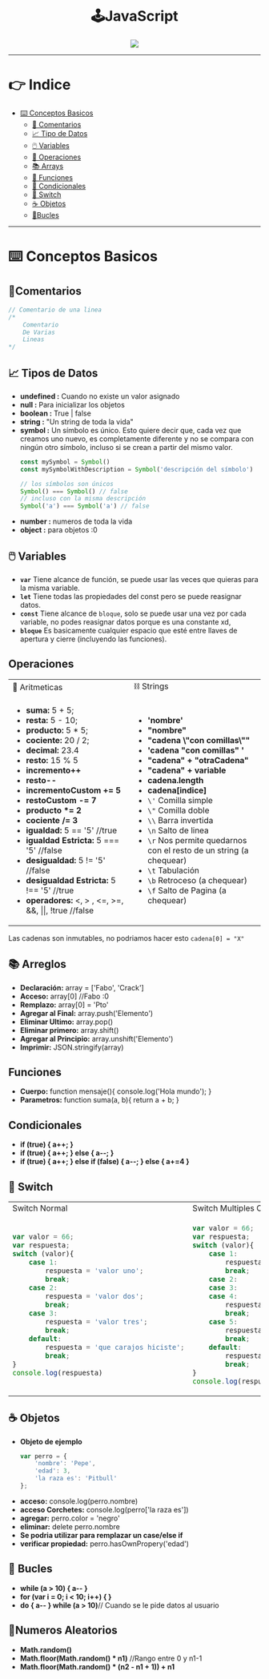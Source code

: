 <h1 align="center"> 🕹️JavaScript  </h1>
<div align="center">
  <img src="https://media.giphy.com/media/jTNG3RF6EwbkpD4LZx/giphy.gif"/>
 </div>

---

# 👉 Indice
- [⌨️ Conceptos Basicos](#⌨️-conceptos-basicos)
    - [💭 Comentarios](#💭comentarios)
    - [📈 Tipo de Datos](#📈-tipos-de-datos)
    - [🖱️ Variables](#🖱️-variables)
    - [🧮 Operaciones](#operaciones)
    - [📚 Arrays](#📚-arreglos)
    - [🔋 Funciones](#funciones)
    - [💽 Condicionales](#condicionales)
    - [🔘 Switch](#🔘-switch)
    - [☕ Objetos](#☕-objetos)
    - [🔁Bucles](#🔁-bucles)
---
# ⌨️ Conceptos Basicos
## 💭Comentarios
```js
// Comentario de una linea
/*
    Comentario
    De Varias 
    Lineas
*/
```
## 📈 Tipos de Datos
- **undefined :** Cuando no existe un valor asignado
- **null :** Para inicializar los objetos
- **boolean :** True | false
- **string :** "Un string de toda la vida"
- **symbol :** Un símbolo es único. Esto quiere decir que, cada vez que creamos uno nuevo, es completamente diferente y no se compara con ningún otro símbolo, incluso si se crean a partir del mismo valor. 
    <br >
    ```js
    const mySymbol = Symbol()
    const mySymbolWithDescription = Symbol('descripción del símbolo')

    // los símbolos son únicos
    Symbol() === Symbol() // false
    // incluso con la misma descripción
    Symbol('a') === Symbol('a') // false 
    ```
- **number :** numeros de toda la vida
- **object :** para objetos :0

## 🖱️ Variables

- **`var`** Tiene alcance de función, se puede usar las veces que quieras para la misma variable.
- **`let`** Tiene todas las propiedades del const pero se puede reasignar datos.
- **`const`** Tiene alcance de `bloque`, solo se puede usar una vez por cada variable, no podes reasignar datos porque es una constante xd,
- **`bloque`** Es basicamente cualquier espacio que esté entre llaves de apertura y cierre (incluyendo las funciones).

##  Operaciones

<table>
<tr>
<td> 🧮 Aritmeticas </td> <td> ⛓️ Strings </td>
</tr>
<tr>
<td>
 
- **suma:** 5 + 5;
- **resta:** 5 - 10;
- **producto:** 5 * 5;
- **cociente:** 20 / 2;
- **decimal:** 23.4
- **resto:** 15 % 5
- **incremento++**
- **resto--**
- **incrementoCustom += 5**
- **restoCustom -= 7**
- **producto \*= 2**
- **cociente /= 3**
- **igualdad:** 5 == '5' //true
- **igualdad Estricta:** 5 === '5' //false
- **desigualdad:** 5 != '5' //false
- **desigualdad Estricta:** 5 !== '5' //true
- **operadores:** <, > , <=, >=, &&, ||, !true //false

</td>
<td>
 
- **'nombre'**
- **"nombre"**
- **"cadena \\"con comillas\\""**
- **'cadena "con comillas" '**
- **"cadena" + "otraCadena"**
- **"cadena" + variable**
- **cadena.length**
- **cadena[indice]**
- `\'` Comilla simple
- `\"` Comilla doble
- `\\` Barra invertida
- `\n` Salto de linea
- `\r` Nos permite quedarnos con el resto de un string (a chequear)
- `\t` Tabulación
- `\b` Retroceso (a chequear)
- `\f` Salto de Pagina (a chequear)

</td>
</tr>
</table>

Las cadenas son inmutables, no podriamos hacer esto `cadena[0] = "X"`

## 📚 Arreglos

- **Declaración:** array = ['Fabo', 'Crack']
- **Acceso:** array[0] //Fabo :0
- **Remplazo:** array[0] = 'Pto'
- **Agregar al Final:** array.push('Elemento')
- **Eliminar Ultimo:** array.pop()
- **Eliminar primero:** array.shift()
- **Agregar al Principio:** array.unshift('Elemento')
- **Imprimir:** JSON.stringify(array)

## Funciones
- **Cuerpo:** function mensaje(){ console.log('Hola mundo'); }
- **Parametros:** function suma(a, b){ return a + b; }

## Condicionales
- **if (true) { a++; }**
- **if (true) { a++; } else { a--; }**
- **if (true) { a++; } else if (false) { a--; } else { a+=4 }**

## 🔘 Switch

<table>
<tr>
<td> Switch Normal </td> <td> Switch Multiples Casos </td>
</tr>
<tr>
<td>
 
```js
var valor = 66;
var respuesta;
switch (valor){
    case 1:
        respuesta = 'valor uno';
        break;
    case 2:
        respuesta = 'valor dos';
        break;
    case 3:
        respuesta = 'valor tres';
        break;
    default:
        respuesta = 'que carajos hiciste';
        break;
}
console.log(respuesta)
```
</td>
<td>

```js
var valor = 66;
var respuesta;
switch (valor){
    case 1:
        respuesta = 'valor uno';
        break;
    case 2:
    case 3:
    case 4:
        respuesta = 'valor dos, tres o cuatro';
        break;
    case 5:
        respuesta = 'valor cinco';
        break;
    default:
        respuesta = 'que carajos hiciste';
        break;
}
console.log(respuesta)
```
</td>
</tr>
 
</table>

## ☕ Objetos

- **Objeto de ejemplo**
    ```js
    var perro = {
        'nombre': 'Pepe',
        'edad': 3,
        'la raza es': 'Pitbull'
    };
    ```
- **acceso:** console.log(perro.nombre)
- **acceso Corchetes:** console.log(perro['la raza es'])
- **agregar:** perro.color = 'negro'
- **eliminar:** delete perro.nombre
- **Se podria utilizar para remplazar un case/else if**
- **verificar propiedad:** perro.hasOwnPropery('edad')

## 🔁 Bucles

- **while (a > 10) { a-- }**
- **for (var i = 0; i < 10; i++) {  }**
- **do { a-- } while (a > 10)**// Cuando se le pide datos al usuario

## 📐Numeros Aleatorios
- **Math.random()**
- **Math.floor(Math.random() * n1)** //Rango entre 0 y n1-1  
- **Math.floor(Math.random() * (n2 - n1 + 1)) + n1**
